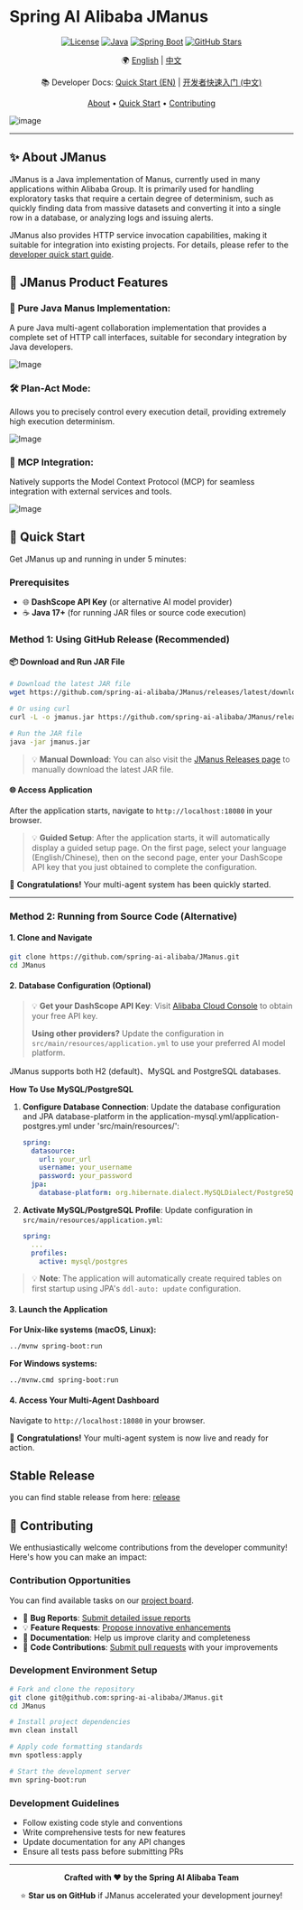 # Spring AI Alibaba JManus

<div align="center">

[![License](https://img.shields.io/badge/license-Apache%202-blue.svg)](LICENSE)
[![Java](https://img.shields.io/badge/Java-17+-orange.svg)](https://openjdk.java.net/)
[![Spring Boot](https://img.shields.io/badge/Spring%20Boot-3.x-green.svg)](https://spring.io/projects/spring-boot)
[![GitHub Stars](https://img.shields.io/github/stars/alibaba/spring-ai-alibaba.svg)](https://github.com/alibaba/spring-ai-alibaba/stargazers)

🌍 [English](./README.md) | [中文](./README-zh.md)

📚 Developer Docs: [Quick Start (EN)](./README-dev-en.md) | [开发者快速入门 (中文)](./README-dev.md)

[About](#-about) • [Quick Start](#-quick-start) • [Contributing](#-contributing)

</div>

![image](https://github.com/user-attachments/assets/07feeb29-c410-4f56-89bf-532210bc1b63)

---

## ✨ About JManus

JManus is a Java implementation of Manus, currently used in many applications within Alibaba Group. It is primarily used for handling exploratory tasks that require a certain degree of determinism, such as quickly finding data from massive datasets and converting it into a single row in a database, or analyzing logs and issuing alerts.

JManus also provides HTTP service invocation capabilities, making it suitable for integration into existing projects. For details, please refer to the [developer quick start guide](./README-dev-en.md).

## 🎯 JManus Product Features

### 🤖 **Pure Java Manus Implementation**: 

A pure Java multi-agent collaboration implementation that provides a complete set of HTTP call interfaces, suitable for secondary integration by Java developers.

![Image](https://github.com/user-attachments/assets/3d98c1c6-aabb-45a2-b192-7b687093a1ee)

### 🛠️ **Plan-Act Mode**: 

Allows you to precisely control every execution detail, providing extremely high execution determinism.

![Image](https://github.com/user-attachments/assets/a689791f-adf5-44b6-9ea6-151f557a26d4)

### 🔗 **MCP Integration**:

 Natively supports the Model Context Protocol (MCP) for seamless integration with external services and tools.

![Image](https://github.com/user-attachments/assets/2d3f833f-ba45-42b6-8e1b-f3e9cfd40212)




## 🚀 Quick Start

Get JManus up and running in under 5 minutes:

### Prerequisites

- 🌐 **DashScope API Key** (or alternative AI model provider)
- ☕ **Java 17+** (for running JAR files or source code execution)

### Method 1: Using GitHub Release (Recommended)

#### 📦 Download and Run JAR File

```bash
# Download the latest JAR file
wget https://github.com/spring-ai-alibaba/JManus/releases/latest/download/jmanus.jar

# Or using curl
curl -L -o jmanus.jar https://github.com/spring-ai-alibaba/JManus/releases/latest/download/jmanus.jar

# Run the JAR file
java -jar jmanus.jar
```

> 💡 **Manual Download**: You can also visit the [JManus Releases page](https://github.com/spring-ai-alibaba/JManus/releases) to manually download the latest JAR file.

#### 🌐 Access Application

After the application starts, navigate to `http://localhost:18080` in your browser.

> 💡 **Guided Setup**: After the application starts, it will automatically display a guided setup page. On the first page, select your language (English/Chinese), then on the second page, enter your DashScope API key that you just obtained to complete the configuration.

🎉 **Congratulations!** Your multi-agent system has been quickly started.

---

### Method 2: Running from Source Code (Alternative)

#### 1. Clone and Navigate

```bash
git clone https://github.com/spring-ai-alibaba/JManus.git
cd JManus
```

#### 2. Database Configuration (Optional)

> 💡 **Get your DashScope API Key**: Visit [Alibaba Cloud Console](https://bailian.console.aliyun.com/?tab=model#/api-key) to obtain your free API key.
> 
> **Using other providers?** Update the configuration in `src/main/resources/application.yml` to use your preferred AI model platform.

JManus supports both H2 (default)、MySQL and PostgreSQL databases. 

**How To Use MySQL/PostgreSQL**

1. **Configure Database Connection**:
   Update the database configuration and JPA database-platform in the application-mysql.yml/application-postgres.yml under 'src/main/resources/':

   ```yaml
   spring:
     datasource:
       url: your_url
       username: your_username
       password: your_password
     jpa:
       database-platform: org.hibernate.dialect.MySQLDialect/PostgreSQLDialect
   ```

2. **Activate MySQL/PostgreSQL Profile**:
   Update configuration in `src/main/resources/application.yml`:

   ```yaml
   spring:
     ...
     profiles:
       active: mysql/postgres  
   ```

> 💡 **Note**: The application will automatically create required tables on first startup using JPA's `ddl-auto: update` configuration.

#### 3. Launch the Application

**For Unix-like systems (macOS, Linux):**
```bash
../mvnw spring-boot:run
```

**For Windows systems:**
```bash
../mvnw.cmd spring-boot:run
```

#### 4. Access Your Multi-Agent Dashboard

Navigate to `http://localhost:18080` in your browser.

🎉 **Congratulations!** Your multi-agent system is now live and ready for action.



## Stable Release

you can find stable release from here:
[release](https://github.com/spring-ai-alibaba/JManus/releases)


## 🤝 Contributing

We enthusiastically welcome contributions from the developer community! Here's how you can make an impact:

### Contribution Opportunities

You can find available tasks on our [project board](https://github.com/orgs/spring-ai-alibaba/projects/1).

- 🐛 **Bug Reports**: [Submit detailed issue reports](https://github.com/spring-ai-alibaba/JManus/issues)
- 💡 **Feature Requests**: [Propose innovative enhancements](https://github.com/spring-ai-alibaba/JManus/issues)
- 📝 **Documentation**: Help us improve clarity and completeness
- 🔧 **Code Contributions**: [Submit pull requests](https://github.com/spring-ai-alibaba/JManus/pulls) with your improvements

### Development Environment Setup

```bash
# Fork and clone the repository
git clone git@github.com:spring-ai-alibaba/JManus.git
cd JManus

# Install project dependencies
mvn clean install

# Apply code formatting standards
mvn spotless:apply

# Start the development server
mvn spring-boot:run
```

### Development Guidelines

- Follow existing code style and conventions
- Write comprehensive tests for new features
- Update documentation for any API changes
- Ensure all tests pass before submitting PRs

---

<div align="center">

**Crafted with ❤️ by the Spring AI Alibaba Team**

⭐ **Star us on GitHub** if JManus accelerated your development journey!

</div>
